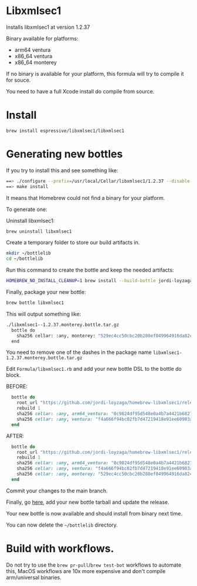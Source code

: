 # Libxmlsec1

Installs libxmlsec1 at version 1.2.37

Binary available for platforms:

- arm64   ventura
- x86_64  ventura
- x86_64  monterey

If no binary is available for your platform, this formula will try to compile it for souce.

You need to have a full Xcode install do compile from source.


# Install

`brew install espressive/libxmlsec1/libxmlsec1`


# Generating new bottles

If you try to install this and see something like:

```bash
==> ./configure --prefix=/usr/local/Cellar/libxmlsec1/1.2.37 --disable-crypto-dl --disable-apps-crypto-dl --with-nss=no --with-ns
==> make install
```

It means that Homebrew could not find a binary for your platform.

To generate one:

Uninstall libxmlsec1:

```bash
brew uninstall libxmlsec1

```

Create a temporary folder to store our build artifacts in.

```bash
mkdir ~/bottlelib
cd ~/bottlelib
```

Run this command to create the bottle and keep the needed artifacts:

```bash
HOMEBREW_NO_INSTALL_CLEANUP=1 brew install --build-bottle jordi-loyzaga/libxmlsec1/libxmlsec1
```

Finally, package your new bottle:

```bash
brew bottle libxmlsec1
```

This will output something like:


```bash
./libxmlsec1--1.2.37.monterey.bottle.tar.gz
  bottle do
    sha256 cellar: :any, monterey: "529ec4cc50cbc20b280ef049964916da82c22e974713fa3ef958190121984d3b"
  end

```

You need to remove one of the dashes in the package name ```libxmlsec1-1.2.37.monterey.bottle.tar.gz```



Edit ```Formula/libxmlsec1.rb``` and add your new bottle DSL to the bottle do block.

BEFORE:

```ruby
  bottle do
    root_url "https://github.com/jordi-loyzaga/homebrew-libxmlsec1/releases/download/libxmlsec1-1.2.37"
    rebuild 1
    sha256 cellar: :any, arm64_ventura: "0c9824df95d548e0a4b7a4421b682763625ded41b1b750cea965859982fdde37"
    sha256 cellar: :any, ventura: "f4a666f94bc02fb7d47219418e91ee60903a4e0b0d4cf0817ba024e90d228a82"
  end
```

AFTER:

```ruby
  bottle do
    root_url "https://github.com/jordi-loyzaga/homebrew-libxmlsec1/releases/download/libxmlsec1-1.2.37"
    rebuild 1
    sha256 cellar: :any, arm64_ventura: "0c9824df95d548e0a4b7a4421b682763625ded41b1b750cea965859982fdde37"
    sha256 cellar: :any, ventura: "f4a666f94bc02fb7d47219418e91ee60903a4e0b0d4cf0817ba024e90d228a82"
    sha256 cellar: :any, monterey: "529ec4cc50cbc20b280ef049964916da82c22e974713fa3ef958190121984d3b"
  end
```

Commit your changes to the main branch.


Finally, go [here](https://github.com/jordi-loyzaga/homebrew-libxmlsec1/releases/tag/libxmlsec1-1.2.37), add your new bottle tarball and update the release.

Your new bottle is now available and should install from binary next time.

You can now delete the ```~/bottlelib``` directory.


# Build with workflows.

Do not try to use the ```brew pr-pull```/```brew test-bot``` workflows to automate this, MacOS workflows are 10x more expensive and don't compile arm/universal binaries.